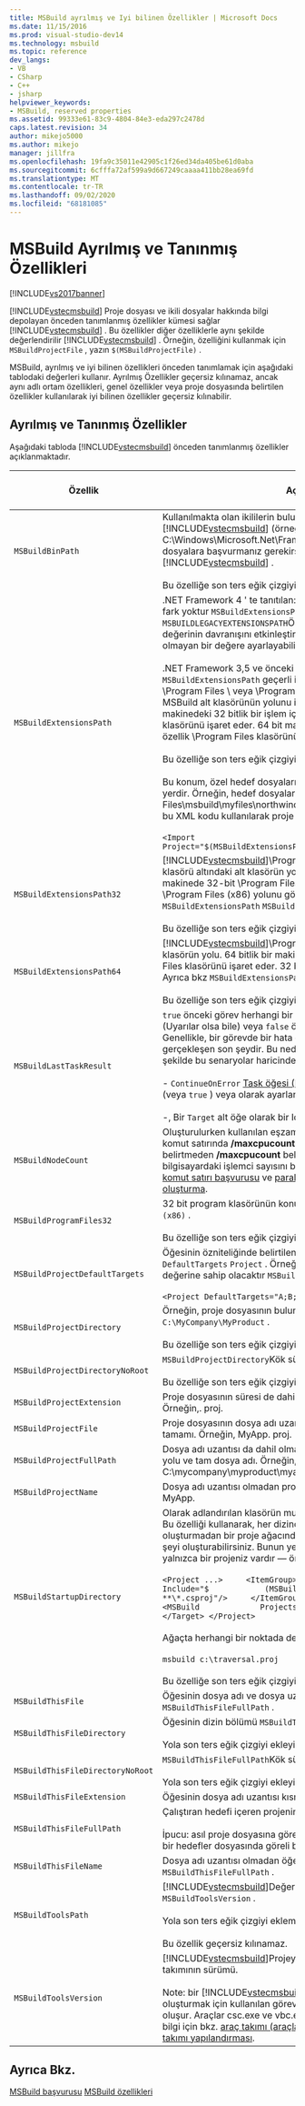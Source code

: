 ```yaml
---
title: MSBuild ayrılmış ve Iyi bilinen Özellikler | Microsoft Docs
ms.date: 11/15/2016
ms.prod: visual-studio-dev14
ms.technology: msbuild
ms.topic: reference
dev_langs:
- VB
- CSharp
- C++
- jsharp
helpviewer_keywords:
- MSBuild, reserved properties
ms.assetid: 99333e61-83c9-4804-84e3-eda297c2478d
caps.latest.revision: 34
author: mikejo5000
ms.author: mikejo
manager: jillfra
ms.openlocfilehash: 19fa9c35011e42905c1f26ed34da405be61d0aba
ms.sourcegitcommit: 6cfffa72af599a9d667249caaaa411bb28ea69fd
ms.translationtype: MT
ms.contentlocale: tr-TR
ms.lasthandoff: 09/02/2020
ms.locfileid: "68181085"
---
```

# <a name="msbuild-reserved-and-well-known-properties"></a>MSBuild Ayrılmış ve Tanınmış Özellikleri
[!INCLUDE[vs2017banner](../includes/vs2017banner.md)]

[!INCLUDE[vstecmsbuild](../includes/vstecmsbuild-md.md)] Proje dosyası ve ikili dosyalar hakkında bilgi depolayan önceden tanımlanmış özellikler kümesi sağlar [!INCLUDE[vstecmsbuild](../includes/vstecmsbuild-md.md)] . Bu özellikler diğer özelliklerle aynı şekilde değerlendirilir [!INCLUDE[vstecmsbuild](../includes/vstecmsbuild-md.md)] . Örneğin, özelliğini kullanmak için `MSBuildProjectFile` , yazın `$(MSBuildProjectFile)` .  
  
 MSBuild, ayrılmış ve iyi bilinen özellikleri önceden tanımlamak için aşağıdaki tablodaki değerleri kullanır. Ayrılmış Özellikler geçersiz kılınamaz, ancak aynı adlı ortam özellikleri, genel özellikler veya proje dosyasında belirtilen özellikler kullanılarak iyi bilinen özellikler geçersiz kılınabilir.  
  
## <a name="reserved-and-well-known-properties"></a>Ayrılmış ve Tanınmış Özellikler  
 Aşağıdaki tabloda [!INCLUDE[vstecmsbuild](../includes/vstecmsbuild-md.md)] önceden tanımlanmış özellikler açıklanmaktadır.  
  
|Özellik|Açıklama|Ayrılmış veya Iyi bilinen|  
|--------------|-----------------|-----------------------------|  
|`MSBuildBinPath`|Kullanılmakta olan ikililerin bulunduğu klasörün mutlak yolu [!INCLUDE[vstecmsbuild](../includes/vstecmsbuild-md.md)] (örneğin, C:\Windows\Microsoft.Net\Framework \\ *versionNumber*). Dizindeki dosyalara başvurmanız gerekirse bu özellik faydalıdır [!INCLUDE[vstecmsbuild](../includes/vstecmsbuild-md.md)] .<br /><br /> Bu özelliğe son ters eğik çizgiyi eklemeyin.|Ayrılmıştır|  
|`MSBuildExtensionsPath`|.NET Framework 4 ' te tanıtılan: varsayılan değerleri ve arasında bir fark yoktur `MSBuildExtensionsPath` `MSBuildExtensionsPath32` . `MSBUILDLEGACYEXTENSIONSPATH`Önceki sürümlerde varsayılan değerinin davranışını etkinleştirmek için ortam değişkenini null olmayan bir değere ayarlayabilirsiniz `MSBuildExtensionsPath` .<br /><br /> .NET Framework 3,5 ve önceki sürümlerde varsayılan değeri, `MSBuildExtensionsPath` geçerli işlemin bit durumuna bağlı olarak \Program Files \ veya \Program Files (x86) klasörü altındaki MSBuild alt klasörünün yolunu işaret eder. Örneğin, 64 bit bir makinedeki 32 bitlik bir işlem için bu özellik, \Program Files (x86) klasörünü işaret eder. 64 bit makinede 64 bitlik bir işlem için bu özellik \Program Files klasörünü işaret eder.<br /><br /> Bu özelliğe son ters eğik çizgiyi eklemeyin.<br /><br /> Bu konum, özel hedef dosyaları yerleştirmek için kullanışlı bir yerdir. Örneğin, hedef dosyalarınız \Program Files\msbuild\myfiles\northwind.exe dizinine yüklenip daha sonra bu XML kodu kullanılarak proje dosyalarına aktarılabilir:<br /><br /> `<Import Project="$(MSBuildExtensionsPath)\MyFiles\Northwind.targets"/>`|İyi bilinen|  
|`MSBuildExtensionsPath32`|[!INCLUDE[vstecmsbuild](../includes/vstecmsbuild-md.md)]\Program Files veya \Program Files (x86) klasörü altındaki alt klasörün yolu. Bu yol her zaman bir 32 bit makinede 32-bit \Program Files klasörünü ve 64-bit bir makinede \Program Files (x86) yolunu gösterir. Ayrıca bkz `MSBuildExtensionsPath` `MSBuildExtensionsPath64` . ve.<br /><br /> Bu özelliğe son ters eğik çizgiyi eklemeyin.|İyi bilinen|  
`MSBuildExtensionsPath64`|[!INCLUDE[vstecmsbuild](../includes/vstecmsbuild-md.md)]\Program Files klasörü altındaki alt klasörün yolu. 64 bitlik bir makine için bu yol her zaman \Program Files klasörünü işaret eder. 32 bitlik bir makine için bu yol boştur. Ayrıca bkz `MSBuildExtensionsPath` `MSBuildExtensionsPath32` . ve.<br /><br /> Bu özelliğe son ters eğik çizgiyi eklemeyin.|İyi bilinen|  
|`MSBuildLastTaskResult`|`true` önceki görev herhangi bir hata olmadan tamamlanırsa (Uyarılar olsa bile) veya `false` önceki görevde hatalar varsa. Genellikle, bir görevde bir hata oluştuğunda, hata bu projede gerçekleşen son şeydir. Bu nedenle, bu özelliğin değeri hiçbir `false` şekilde bu senaryolar haricinde değildir:<br /><br /> - `ContinueOnError` [Task öğesi (MSBuild)](../msbuild/task-element-msbuild.md) özniteliği `WarnAndContinue` (veya `true` ) veya olarak ayarlandığında `ErrorAndContinue` .<br /><br /> -, Bir `Target` alt öğe olarak bir Ida bir [hataöğesi (MSBuild)](../msbuild/onerror-element-msbuild.md) içerir.|Ayrılmıştır|  
|`MSBuildNodeCount`|Oluşturulurken kullanılan eşzamanlı işlem sayısı üst sınırı. Bu, komut satırında **/maxcpucount** için belirttiğiniz değerdir. Değer belirtmeden **/maxcpucount** belirttiyseniz, `MSBuildNodeCount` bilgisayardaki işlemci sayısını belirtir. Daha fazla bilgi için bkz. [komut satırı başvurusu](../msbuild/msbuild-command-line-reference.md) ve [paralel olarak birden çok proje oluşturma](../msbuild/building-multiple-projects-in-parallel-with-msbuild.md).|Ayrılmıştır|  
|`MSBuildProgramFiles32`|32 bit program klasörünün konumu; Örneğin, `C:\Program Files (x86)` .<br /><br /> Bu özelliğe son ters eğik çizgiyi eklemeyin.|Ayrılmıştır|  
|`MSBuildProjectDefaultTargets`|Öğesinin özniteliğinde belirtilen hedeflerin tamamı listesi `DefaultTargets` `Project` . Örneğin, aşağıdaki `Project` öğe bir özellik değerine sahip olacaktır `MSBuildDefaultTargets` `A;B;C` :<br /><br /> `<Project DefaultTargets="A;B;C" >`|Ayrılmıştır|  
|`MSBuildProjectDirectory`|Örneğin, proje dosyasının bulunduğu dizinin mutlak yolu `C:\MyCompany\MyProduct` .<br /><br /> Bu özelliğe son ters eğik çizgiyi eklemeyin.|Ayrılmıştır|  
|`MSBuildProjectDirectoryNoRoot`|`MSBuildProjectDirectory`Kök sürücü hariç, özelliğin değeri.<br /><br /> Bu özelliğe son ters eğik çizgiyi eklemeyin.|Ayrılmıştır|  
|`MSBuildProjectExtension`|Proje dosyasının süresi de dahil olmak üzere dosya adı uzantısı; Örneğin,. proj.|Ayrılmıştır|  
|`MSBuildProjectFile`|Proje dosyasının dosya adı uzantısı da dahil olmak üzere dosyanın tamamı. Örneğin, MyApp. proj.|Ayrılmıştır|  
|`MSBuildProjectFullPath`|Dosya adı uzantısı da dahil olmak üzere, proje dosyasının mutlak yolu ve tam dosya adı. Örneğin, C:\mycompany\myproduct\myapp.exe.|Ayrılmıştır|  
|`MSBuildProjectName`|Dosya adı uzantısı olmadan proje dosyasının dosya adı; Örneğin, MyApp.|Ayrılmıştır|  
|`MSBuildStartupDirectory`|Olarak adlandırılan klasörün mutlak yolu [!INCLUDE[vstecmsbuild](../includes/vstecmsbuild-md.md)] . Bu özelliği kullanarak, her dizinde dizin. proj dosyaları oluşturmadan bir proje ağacındaki belirli bir noktanın altındaki her şeyi oluşturabilirsiniz. Bunun yerine, burada gösterildiği gibi yalnızca bir projeniz vardır — örneğin, c:\traversal.proj.<br /><br /> `<Project ...>     <ItemGroup>         <ProjectFiles              Include="$            (MSBuildStartupDirectory)            **\*.csproj"/>     </ItemGroup>     <Target Name="build">         <MSBuild             Projects="@(ProjectFiles)"/>     </Target> </Project>`<br /><br /> Ağaçta herhangi bir noktada derlemek için şunu yazın:<br /><br /> `msbuild c:\traversal.proj`<br /><br /> Bu özelliğe son ters eğik çizgiyi eklemeyin.|Ayrılmıştır|  
|`MSBuildThisFile`|Öğesinin dosya adı ve dosya uzantısı kısmı `MSBuildThisFileFullPath` .|Ayrılmıştır|  
|`MSBuildThisFileDirectory`|Öğesinin dizin bölümü `MSBuildThisFileFullPath` .<br /><br /> Yola son ters eğik çizgiyi ekleyin.|Ayrılmıştır|  
|`MSBuildThisFileDirectoryNoRoot`|`MSBuildThisFileFullPath`Kök sürücü hariç, öğesinin dizin bölümü.<br /><br /> Yola son ters eğik çizgiyi ekleyin.|Ayrılmıştır|  
|`MSBuildThisFileExtension`|Öğesinin dosya adı uzantısı kısmı `MSBuildThisFileFullPath` .|Ayrılmıştır|  
|`MSBuildThisFileFullPath`|Çalıştıran hedefi içeren projenin veya hedef dosyanın mutlak yolu.<br /><br /> İpucu: asıl proje dosyasına göre değil, hedef dosya ile ilişkili olan bir hedefler dosyasında göreli bir yol belirtebilirsiniz.|Ayrılmıştır|  
|`MSBuildThisFileName`|Dosya adı uzantısı olmadan öğesinin dosya adı kısmı `MSBuildThisFileFullPath` .|Ayrılmıştır|  
|`MSBuildToolsPath`|[!INCLUDE[vstecmsbuild](../includes/vstecmsbuild-md.md)]Değeri ile ilişkili sürümün yükleme yolu `MSBuildToolsVersion` .<br /><br /> Yola son ters eğik çizgiyi eklemeyin.<br /><br /> Bu özellik geçersiz kılınamaz.|Ayrılmıştır|  
|`MSBuildToolsVersion`|[!INCLUDE[vstecmsbuild](../includes/vstecmsbuild-md.md)]Projeyi derlemek için kullanılan araç takımının sürümü.<br /><br /> Note: bir [!INCLUDE[vstecmsbuild](../includes/vstecmsbuild-md.md)] araç takımı, bir uygulama oluşturmak için kullanılan görevlerden, hedeflerin ve araçlardan oluşur. Araçlar csc.exe ve vbc.exe gibi derleyiciler içerir. Daha fazla bilgi için bkz. [araç takımı (araçları sürümü)](../msbuild/msbuild-toolset-toolsversion.md)ve [Standart ve özel araç takımı yapılandırması](../msbuild/standard-and-custom-toolset-configurations.md).|Ayrılmıştır|  
  
## <a name="see-also"></a>Ayrıca Bkz.  
 [MSBuild başvurusu](../msbuild/msbuild-reference.md) [MSBuild özellikleri](msbuild-properties1.md)
